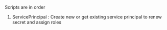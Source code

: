 Scripts are in order
1. ServicePrincipal : Create new or get existing service principal to renew secret and assign roles